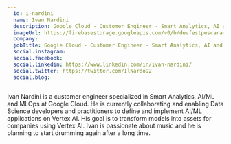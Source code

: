 ```yaml
---
  id: i-nardini
  name: Ivan Nardini
  description: Google Cloud - Customer Engineer - Smart Analytics, AI and ML
  imageUrl: https://firebasestorage.googleapis.com/v0/b/devfestpescara-2023.appspot.com/o/speakers%2Fi-nardini.jpg?alt=media&token=566106dd-884e-4bc7-97bd-45fd00c93cef
  company: 
  jobTitle: Google Cloud - Customer Engineer - Smart Analytics, AI and ML
  social.instagram: 
  social.facebook: 
  social.linkedin: https://www.linkedin.com/in/ivan-nardini/
  social.twitter: https://twitter.com/IlNardo92
  social.blog: 
---
```


Ivan Nardini is a customer engineer specialized in Smart Analytics, AI/ML and MLOps at Google Cloud. He is currently collaborating and enabling Data Science developers and practitioners to define and implement AI/ML applications on Vertex AI. His goal is to transform models into assets for companies using Vertex AI. Ivan is passionate about music and he is planning to start drumming again after a long time.
